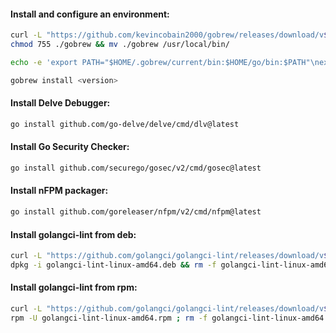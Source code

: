 #### Install and configure an environment:
```bash
curl -L "https://github.com/kevincobain2000/gobrew/releases/download/v${version}/gobrew-linux-amd64" -o gobrew && \
chmod 755 ./gobrew && mv ./gobrew /usr/local/bin/
```
```bash
echo -e 'export PATH="$HOME/.gobrew/current/bin:$HOME/go/bin:$PATH"\nexport GOROOT="$HOME/.gobrew/current/go"' >> ~/.bashrc
```
```bash
gobrew install <version>
```

#### Install Delve Debugger:
```bash
go install github.com/go-delve/delve/cmd/dlv@latest
```

#### Install Go Security Checker:
```bash
go install github.com/securego/gosec/v2/cmd/gosec@latest
```

#### Install nFPM packager:
```bash
go install github.com/goreleaser/nfpm/v2/cmd/nfpm@latest
```

#### Install golangci-lint from deb:
```bash
curl -L "https://github.com/golangci/golangci-lint/releases/download/v${version}/golangci-lint-${version}-linux-amd64.deb" -o golangci-lint-linux-amd64.deb && \
dpkg -i golangci-lint-linux-amd64.deb && rm -f golangci-lint-linux-amd64.deb
```

#### Install golangci-lint from rpm:
```bash
curl -L "https://github.com/golangci/golangci-lint/releases/download/v${version}/golangci-lint-${version}-linux-amd64.rpm" -o golangci-lint-linux-amd64.rpm && \
rpm -U golangci-lint-linux-amd64.rpm ; rm -f golangci-lint-linux-amd64.rpm
```
